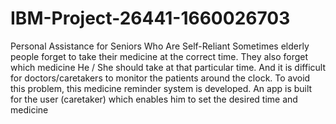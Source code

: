 # IBM-Project-26441-1660026703
Personal Assistance for Seniors Who Are Self-Reliant
Sometimes elderly people forget to take their medicine at the correct time.
They also forget which medicine He / She should take at that particular time.
And it is difficult for doctors/caretakers to monitor the patients around the clock. To avoid this problem, this medicine reminder system is developed.
An app is built for the user (caretaker) which enables him to set the desired time and medicine

